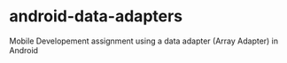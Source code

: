 # android-data-adapters
Mobile Developement assignment using a data adapter (Array Adapter) in Android
